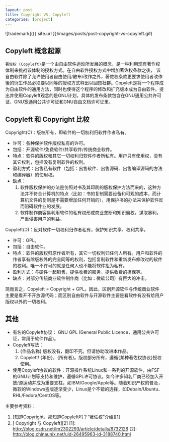 ```yaml
---
layout: post
title: Copyright VS. Copyleft
categories: [project]
---
```


![trademark]({{ site.url }}/images/posts/post-copyright-vs-copyleft.gif)

## Copyleft 概念起源

`著佐权 (Copyleft)`是一个由自由软件运动所发展的概念，是一种利用现有著作权体制来挑战该体制的授权方式。在自由软件授权方式中增加著佐权条款之後， 该自由软件除了允许使用者自由使用/散布/改作之外，著佐权条款更要求使用者改作後的衍生作品必须要以同等的授权方式释出以回馈社群。Copyleft是将一个程序成为自由软件的通用方法，同时也使得这个程序的修改和扩充版本成为自由软件。提出并使用Copyleft观念的是GNU计划，具体的发布条款包含在GNU通用公共许可证、GNU宽通用公共许可证和GNU自由文档许可证里。

## Copyleft 和 Copyright 比较

Copyright(C)：版权所有，即软件的一切权利归软件作者私有。
+ 许可：各种保护软件版权私有的许可。
+ 包括：开源软件/免费软件/共享软件/传统商业软件。
+ 特点：软件的版权和其它一切权利归软件作者所私有。用户只有使用权，没有其它权利，包括没有复制软件的权利。
+ 盈利方式：出售私有软件（包括：出售软件、出售源码、出售编译源码的方法和编译器）的使用权。
+ 缺点：
    1. 软件版权保护的办法是仿照对书及其印刷的版权保护方法而来的，这种方法并不符合计算机的特点（比如：书的复制需要设备和可观的成本，而计算机文件的复制是不需要增加任何开销的），用保护书的办法来保护软件反而阻碍软件业的发展。
    2. 软件制作商容易利用软件的私有权形成商业垄断和知识霸权，谋取暴利，严重侵害用户的利益。

Copyleft(Ɔ)：反对软件一切权利归作者私有，保护知识共享、权利共享。
+ 许可：GPL。
+ 包括：自由软件。
+ 特点：软件的版权归原作者所有，其它一切权利归任何人所有。用户和软件的作者享有除版权外的完全同等的权利，包括复制软件和重新发布修改过的软件的权利。唯一不许可的就是任何人也不能将软件拒为私有。
+ 盈利方式：与硬件一起销售，提供收费的服务，提供收费的担保等。
+ 缺点：对部分传统商业软件制作商（比如：微软公司）有巨大的冲击。

简而言之，Copyleft = Copyright + GPL。因此，区别开源软件与传统商业软件主要是看开不开放源代码；而区别自由软件与开源软件主要是看软件有没有给用户版权以外的一切权利。

## 其他
+ 有名的Copyleft协议： GNU GPL (General Public Licence，通用公共许可证，常用于软件作品)。
+ Copyleft写法：
    1. {作品名称} 版权没有，翻印不究。但请协助改进本作品。
    2. Copyleft! {年份}，{所有者}。版权部分所有，遵循{某种著佐权协议}授权使用。
+ 使用Copyleft协议的软件：开源操作系统Linux和一系列的开源软件，由FSF的GNU计划等支持和维护，遵循GPL许可协议。如今许多知名厂商已经加入开放/源运动并成为重要支柱，如IBM/Google/Apple等。随着知识产权的普及，微软的Windows盗版逐渐变少，Linux是个不错的选择，如Debain/Ubuntu、RHL/Fedora/CentOS等。

主要参考资料：
1. [知道Copyright，那知道Copyleft吗？“著佐权”介绍][1]
2. [ Copyright 与 Copyleft][2]
[1]: http://blog.csdn.net/lm2302293/article/details/6732126
[2]: http://blog.chinaunix.net/uid-26495963-id-3188740.html

